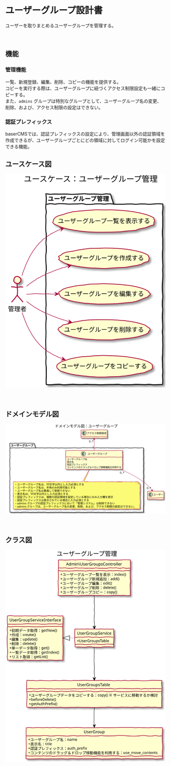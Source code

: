 # ユーザーグループ設計書

ユーザーを取りまとめるユーザーグループを管理する。

　
## 機能
### 管理機能
一覧、新規登録、編集、削除、コピーの機能を提供する。  
コピーを実行する際は、ユーザーグループに紐づくアクセス制限設定も一緒にコピーする。  
また、`admins` グループは特別なグループとして、ユーザーグループ名の変更、削除、および、アクセス制限の設定はできない。

### 認証プレフィックス
baserCMSでは、認証プレフィックスの設定により、管理画面以外の認証領域を作成できるが、ユーザーグループごとにどの領域に対してログイン可能かを設定できる機能。
　
## ユースケース図

![クラス図：ユーザーグループ管理画面](../../svg/use_case/user_groups.svg)

　
## ドメインモデル図

![クラス図：ユーザーグループ管理画面](../../svg/domain_model/user_groups.svg)

　
## クラス図

![クラス図：ユーザーグループ管理画面](../../svg/class/manage_user_groups.svg)

